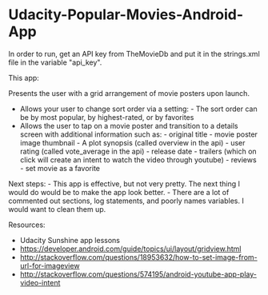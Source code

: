 # Udacity-Popular-Movies-Android-App

In order to run, get an API key from TheMovieDb and put it in the strings.xml file in the variable "api_key".

This app:

Presents the user with a grid arrangement of movie posters upon launch.
- Allows your user to change sort order via a setting:
      - The sort order can be by most popular, by highest-rated, or by favorites
- Allows the user to tap on a movie poster and transition to a details screen with additional information such as:
      - original title
      - movie poster image thumbnail
      - A plot synopsis (called overview in the api)
      - user rating (called vote_average in the api)
      - release date
      - trailers (which on click will create an intent to watch the video through youtube)
      - reviews
      - set movie as a favorite
      
Next steps:
      - This app is effective, but not very pretty. The next thing I would do would be to make the app look better.
      - There are a lot of commented out sections, log statements, and poorly names variables. I would want to clean them up.

Resources:
- Udacity Sunshine app lessons
- https://developer.android.com/guide/topics/ui/layout/gridview.html
- http://stackoverflow.com/questions/18953632/how-to-set-image-from-url-for-imageview
- http://stackoverflow.com/questions/574195/android-youtube-app-play-video-intent

